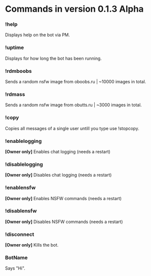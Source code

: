 # Commands in version **0.1.3 Alpha**

### !help
Displays help on the bot via PM.

### !uptime
Displays for how long the bot has been running.

### !rdmboobs
Sends a random nsfw image from oboobs.ru | ~10000 images in total.

### !rdmass
Sends a random nsfw image from obutts.ru | ~3000 images in total.

### !copy
Copies all messages of a single user untill you type use !stopcopy.

### !enablelogging
**[Owner only]** Enables chat logging (needs a restart)

### !disablelogging
**[Owner only]** Disables chat logging (needs a restart)

### !enablensfw
**[Owner only]** Enables NSFW commands (needs a restart)

### !disablensfw
**[Owner only]** Disables NSFW commands (needs a restart)

### !disconnect
**[Owner only]** Kills the bot.

### BotName 
Says "Hi".
